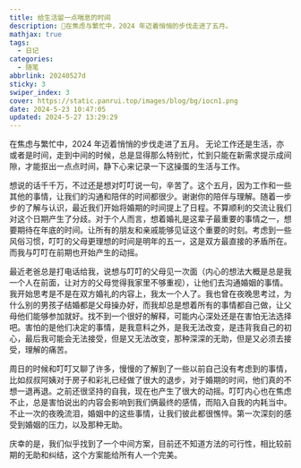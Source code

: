 ```yaml
---
title: 给生活留一点喘息的时间
description: 🥧在焦虑与繁忙中，2024 年迈着悄悄的步伐走进了五月。
mathjax: true
tags:
  - 日记
categories:
  - 随笔
abbrlink: 20240527d
sticky: 3
swiper_index: 3
cover: https://static.panrui.top/images/blog/bg/iocn1.png
date: 2024-5-23 10:47:05
updated: 2024-5-27 13:29:29
---
```


在焦虑与繁忙中，2024 年迈着悄悄的步伐走进了五月。
无论工作还是生活，亦或者是时间，走到中间的时候，总是显得那么特别忙，忙到只能在新需求提示成间隙，才能抠出一点点时间，静下心来记录一下这操蛋的生活与工作。

想说的话千千万，不过还是想对叮叮说一句，辛苦了。这个五月，因为工作和一些其他的事情，让我们的沟通和陪伴的时间都很少。谢谢你的陪伴与理解。随着一步步的了解与认识，最近我们开始将婚期的时间提上了日程。不算顺利的交流让我们对这个日期产生了分歧。对于个人而言，想着婚礼是这辈子最重要的事情之一，想要期待在年底的时间。让所有的朋友和亲戚能够见证这个重要的时刻。考虑到一些风俗习惯，叮叮的父母更理想的时间是明年的五一，这是双方最直接的矛盾所在。而我与叮叮在前期也开始产生的动摇。

最近老爸总是打电话给我，说想与叮叮的父母见一次面（内心的想法大概是总是我一个人在前面，让对方的父母觉得我家里不够重视），让他们去沟通婚姻的事情。我开始思考是不是在双方婚礼的内容上，我太一个人了。我也曾在夜晚思考过，为什么别的男孩子结婚都是父母操办好，而我却总是想着所有的事情都自己做，让父母他们能够参加就好。找不到一个很好的解释，可能内心深处还是在害怕无法选择吧。害怕的是他们决定的事情，是我意料之外，是我无法改变，是违背我自己的初心，最后我可能会无法接受，但是又无法改变，那种深深的无助，但是又必须去接受，理解的痛苦。

周日的时候和叮叮又聊了许多，慢慢的了解到了一些以前自己没有考虑到的事情，比如叔叔阿姨对于房子和彩礼已经做了很大的退步，对于婚期的时间，他们真的不想一退再退。之前还很坚持的自我，现在也产生了很大的动摇。叮叮内心也在焦虑不止，总是害怕说出的内容会影响到我们俩最终的感情，而陷入自我的内耗当中。不止一次的夜晚流泪，婚姻中的这些事情，让我们彼此都很憔悴。第一次深刻的感受到婚姻的压力，以及那种无助。

庆幸的是，我们似乎找到了一个中间方案，目前还不知道方法的可行性，相比较前期的无助和纠结，这个方案能给所有人一个完美。
